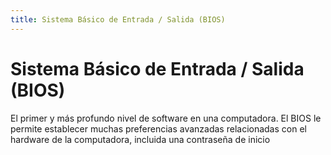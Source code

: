 ```yaml
---
title: Sistema Básico de Entrada / Salida (BIOS)
---
```

# Sistema Básico de Entrada / Salida (BIOS)

El primer y más profundo nivel de software en una computadora. El BIOS le permite establecer muchas preferencias avanzadas relacionadas con el hardware de la computadora, incluida una contraseña de inicio